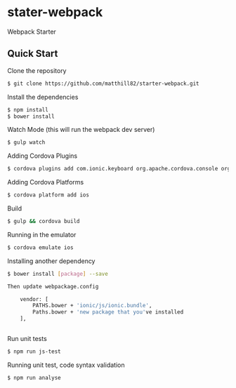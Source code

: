 stater-webpack
=============
 
 Webpack Starter

## Quick Start

Clone the repository

```bash
$ git clone https://github.com/matthill82/starter-webpack.git
```

Install the dependencies

```bash
$ npm install
$ bower install
```

Watch Mode (this will run the webpack dev server)

```bash
$ gulp watch
```

Adding Cordova Plugins

```bash
$ cordova plugins add com.ionic.keyboard org.apache.cordova.console org.apache.cordova.device
```

Adding Cordova Platforms

```bash
$ cordova platform add ios
```

Build

```bash
$ gulp && cordova build
```

Running in the emulator

```bash
$ cordova emulate ios
```


Installing another dependency
```bash
$ bower install [package] --save

Then update webpackage.config

    vendor: [
        PATHS.bower + 'ionic/js/ionic.bundle',
        Paths.bower + 'new package that you've installed
    ],
    
```

Run unit tests
```bash
$ npm run js-test
```

Running unit test, code syntax validation
```bash
$ npm run analyse
```




